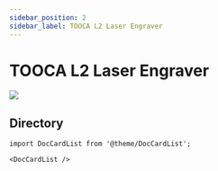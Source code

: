 ```yaml
---
sidebar_position: 2
sidebar_label: TOOCA L2 Laser Engraver
---
```


# TOOCA L2 Laser Engraver

![](http://wiki-toocaa.oss-cn-hongkong.aliyuncs.com/wiki/3.jpg)

## Directory

```mdx-code-block
import DocCardList from '@theme/DocCardList';

<DocCardList />
```


